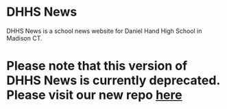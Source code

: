 # DHHS News
DHHS News is a school news website for Daniel Hand High School in Madison CT.
# Please note that this version of DHHS News is currently deprecated. Please visit our new repo <a href="https://github.com/dhhsnews/dhhsnewsv2">here</a>
